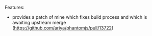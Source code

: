 Features:

- provides a patch of mine which fixes build process and which is awaiting upstream merge (https://github.com/ariya/phantomjs/pull/13722)
